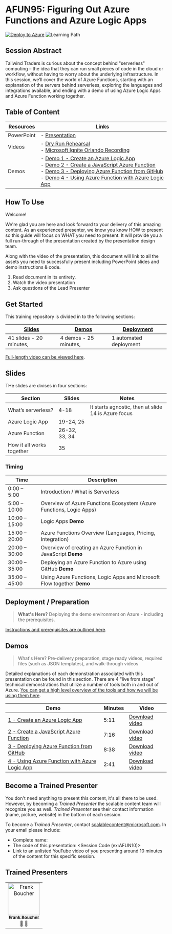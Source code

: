 # AFUN95: Figuring Out Azure Functions and Azure Logic Apps 

[![Deploy to Azure](https://img.shields.io/badge/Deploy%20To-Azure-blue?logo=microsoft-azure)](https://portal.azure.com/#create/Microsoft.Template/uri/https%3A%2F%2Fraw.githubusercontent.com%2Fsimonaco%2Fignite-learning-paths-training-afun%2Fmaster%2Fafun95%2Fdeployment%2FdeployAzure.json?WT.mc_id=msignitethetour2019-github-afun95)  ![Learning Path](https://img.shields.io/badge/Learning%20Path-AFUN-fe5e00?logo=microsoft)

## Session Abstract

Tailwind Traders is curious about the concept behind "serverless" computing – the idea that they can run small pieces of code in the cloud or workflow, without having to worry about the underlying infrastructure. In this session, we’ll cover the world of Azure Functions, starting with an explanation of the servers behind serverless, exploring the languages and integrations available, and ending with a demo of using Azure Logic Apps and Azure Function working together.  

## Table of Content

| Resources         | Links                            |
|-------------------|----------------------------------|
| PowerPoint        | - [Presentation](presentations.md) |
| Videos            | - [Dry Run Rehearsal](https://globaleventcdn.blob.core.windows.net/assets/afun/afun95/afun95-full-length.mp4) <br/>- [Microsoft Ignite Orlando Recording](https://myignite.techcommunity.microsoft.com/sessions/83218) |
| Demos             | - [Demo 1 - Create an Azure Logic App](demos/readme.md#demo-1---Azure-logic-app-demo)            <br/>- [Demo 2 - Create a JavaScript Azure Function](demos/readme.md#demo-2---javascript-function-demo)<br/>- [Demo 3 - Deploying Azure Function from GitHub](demos/readme.md#demo-3---deploying-from-github-demo) <br/>- [Demo 4 - Using Azure Function with Azure Logic App](demos/readme.md#demo-4---using-azure-function-with-azure-logic-app) |

## How To Use

Welcome! 

We're glad you are here and look forward to your delivery of this amazing content. As an experienced presenter, we know you know HOW to present so this guide will focus on WHAT you need to present. It will provide you a full run-through of the presentation created by the presentation design team. 

Along with the video of the presentation, this document will link to all the assets you need to successfully present including PowerPoint slides and demo instructions &
code.

1.  Read document in its entirety.
2.  Watch the video presentation
3.  Ask questions of the Lead Presenter


## Get Started

This training repository is divided in to the following sections:

| [Slides](#slides) | [Demos](demos/readme.md) | [Deployment](deployment/README.md) | 
|-------------------|---------------------------|--------------------------------------
| 41 slides - 20 minutes, | 4 demos - 25 minutes, | 1 automated deployment

 [Full-length video can be viewed here](https://globaleventcdn.blob.core.windows.net/assets/afun/afun95/afun95-full-length.mp4).

## Slides

THe slides are divises in four sections:

 Section                    | Slides        | Notes
----------------------------|---------------|------
What’s serverless?          | 4-18          | It starts agnostic, then at slide 14 is Azure focus
Azure Logic App             | 19-24, 25     | 
Azure Function              | 26-32, 33, 34 |
How it all works together   | 35            |

### Timing

| Time        | Description 
--------------|-------------
0:00 – 5:00   | Introduction / What is Serverless 
5:00 – 10:00  | Overview of Azure Functions Ecosystem (Azure Functions, Logic Apps) 
10:00 – 15:00 | Logic Apps **Demo** 
15:00 – 20:00 | Azure Functions Overview (Languages, Pricing, Integration) 
20:00 – 30:00 | Overview of creating an Azure Function in JavaScript **Demo**
30:00 – 35:00 | Deploying an Azure Function to Azure using GitHub **Demo**
35:00 – 45:00 | Using Azure Functions, Logic Apps and Microsoft Flow together **Demo**


## Deployment / Preparation

>**What's Here?** Deploying the demo environment on Azure - including the prerequisites.

[Instructions and prerequisites are outlined here](deployment/README.md). 


## Demos

> What's Here? Pre-delivery preparation, stage ready videos, required files (such as JSON templates), and walk-through videos

Detailed explanations of each demonstration associated with this presentation can be found in this section. There are 4 "live from stage" technical demonstrations that utilize a number of tools both in and out of Azure. [You can get a high level overview of the tools and how we will be using them here](demos/readme.md).

| Demo 	                                    | Minutes | Video
--------------------------------------------|---------|-----------------
|  [1 - Create an Azure Logic App](demos/readme.md#demo-1---Azure-logic-app-demo)            | 5:11       | [Download video](https://globaleventcdn.blob.core.windows.net/assets/afun/afun95/afun95-demo1.mp4)
|  [2 - Create a JavaScript Azure Function](demos/readme.md#demo-2---javascript-function-demo)  | 7:16       | [Download video](https://globaleventcdn.blob.core.windows.net/assets/afun/afun95/afun95-demo2.mp4)
|  [3 - Deploying Azure Function from GitHub](demos/readme.md#demo-3---deploying-from-github-demo) | 8:38       | [Download video](https://globaleventcdn.blob.core.windows.net/assets/afun/afun95/afun95-demo3.mp4)
|  [4 -  Using Azure Function with Azure Logic App](demos/readme.md#demo-4---using-azure-function-with-azure-logic-app) | 2:41       | [Download video](https://globaleventcdn.blob.core.windows.net/assets/afun/afun95/afun95-demo4.mp4)



## Become a Trained Presenter

You don't need anything to present this content, it's all there to be used. However, by becoming a *Trained Presenter* the scalable content team will recognize you as well. *Trained Presenter* see their contact information (name, picture, website) in the bottom of each session.  
 
To become a *Trained Presenter*, contact [scalablecontent@microsoft.com](mailto:scalablecontent@microsoft.com). In your email please include:

- Complete name:
- The code of this presentation: \<Session Code (ex:AFUN10)\>
- Link to an unlisted YouTube video of you presenting around 10 minutes of the content for this specific session.


## Trained Presenters

<!-- ALL-CONTRIBUTORS-LIST:START - Do not remove or modify this section -->
<!-- prettier-ignore -->

<table>
<tr>
    <td align="center"><a href="http://cloud5mins.com/">
        <img src="https://avatars2.githubusercontent.com/u/2404846?s=460&v=4" width="100px;" alt="Frank Boucher"/><br />
        <sub><b>Frank Boucher</b></sub></a><br />
            <a href="https://github.com/neilpeterson/ignite-tour-fy20/commits?author=fboucher" title="talk">📢</a>
            <a href="https://github.com/neilpeterson/ignite-tour-fy20/commits?author=fboucher" title="Documentation">📖</a> 
    </td>
</tr></table>

<!-- ALL-CONTRIBUTORS-LIST:END -->
